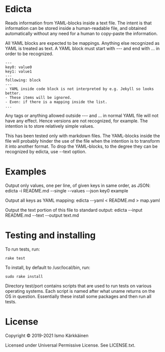 # Edicta

Reads information from YAML-blocks inside a text file. The intent is that
information can be stored inside a human-readable file, and obtained
automatically without any need for a human to copy-paste the information.

All YAML blocks are expected to be mappings. Anything else recognized as YAML
is treated as text. A YAML block must start with --- and end with ... in order
to be recognized.

```
---
key0: value0
key1: value1
---
following: block
---
- YAML inside code block is not interpreted by e.g. Jekyll so looks better.
- These items will be ignored.
- Even: if there is a mapping inside the list.
...
```

Any tags or anything allowed outside --- and ... in normal YAML file will not
have any effect. Hence versions are not recognized, for example. The intention
is to store relatively simple values.

This has been tested only with markdown files. The YAML-blocks inside the
file will probably hinder the use of the file when the intention is to
transform it into another format. To drop the YAML-blocks, to the degree they
can be recognized by edicta, use --text option.

# Examples

Output only values, one per line, of given keys in same order, as JSON:
    edicta -i README.md --single --values --json key0 example

Output all keys as YAML mapping:
    edicta --yaml < README.md > map.yaml

Output the text portion of this file to standard output:
    edicta --input README.md --text --output text.md

# Testing and installing

To run tests, run:

    rake test

To install, by default to /usr/local/bin, run:

    sudo rake install

Directory test/port contains scripts that are used to run tests on various
operating systems. Each script is named after what uname returns on the OS
in question. Essentially these install some packages and then run all tests.

# License

Copyright © 2019-2021 Ismo Kärkkäinen

Licensed under Universal Permissive License. See LICENSE.txt.
